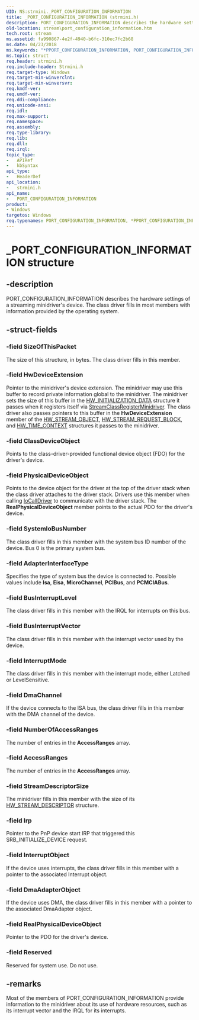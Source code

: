 ```yaml
---
UID: NS:strmini._PORT_CONFIGURATION_INFORMATION
title: _PORT_CONFIGURATION_INFORMATION (strmini.h)
description: PORT_CONFIGURATION_INFORMATION describes the hardware settings of a streaming minidriver's device. The class driver fills in most members with information provided by the operating system.
old-location: stream\port_configuration_information.htm
tech.root: stream
ms.assetid: fa990867-4e2f-4940-b6fc-310ec7fc2b68
ms.date: 04/23/2018
ms.keywords: "*PPORT_CONFIGURATION_INFORMATION, PORT_CONFIGURATION_INFORMATION, PORT_CONFIGURATION_INFORMATION structure [Streaming Media Devices], PPORT_CONFIGURATION_INFORMATION, PPORT_CONFIGURATION_INFORMATION structure pointer [Streaming Media Devices], _PORT_CONFIGURATION_INFORMATION, _PORT_CONFIGURATION_INFORMATION structure [Streaming Media Devices], strclass-struct_5cfaddef-5c60-406e-b938-697f36b6c8e1.xml, stream.port_configuration_information, strmini/PORT_CONFIGURATION_INFORMATION, strmini/PPORT_CONFIGURATION_INFORMATION"
ms.topic: struct
req.header: strmini.h
req.include-header: Strmini.h
req.target-type: Windows
req.target-min-winverclnt: 
req.target-min-winversvr: 
req.kmdf-ver: 
req.umdf-ver: 
req.ddi-compliance: 
req.unicode-ansi: 
req.idl: 
req.max-support: 
req.namespace: 
req.assembly: 
req.type-library: 
req.lib: 
req.dll: 
req.irql: 
topic_type:
-	APIRef
-	kbSyntax
api_type:
-	HeaderDef
api_location:
-	strmini.h
api_name:
-	PORT_CONFIGURATION_INFORMATION
product:
- Windows
targetos: Windows
req.typenames: PORT_CONFIGURATION_INFORMATION, *PPORT_CONFIGURATION_INFORMATION
---
```


# _PORT_CONFIGURATION_INFORMATION structure


## -description


PORT_CONFIGURATION_INFORMATION describes the hardware settings of a streaming minidriver's device. The class driver fills in most members with information provided by the operating system.


## -struct-fields




### -field SizeOfThisPacket

The size of this structure, in bytes. The class driver fills in this member.


### -field HwDeviceExtension

Pointer to the minidriver's device extension. The minidriver may use this buffer to record private information global to the minidriver. The minidriver sets the size of this buffer in the <a href="https://msdn.microsoft.com/library/windows/hardware/ff559682">HW_INITIALIZATION_DATA</a> structure it passes when it registers itself via <a href="https://msdn.microsoft.com/library/windows/hardware/ff568263">StreamClassRegisterMinidriver</a>. The class driver also passes pointers to this buffer in the <b>HwDeviceExtension</b> member of the <a href="https://msdn.microsoft.com/library/windows/hardware/ff559697">HW_STREAM_OBJECT</a>, <a href="https://msdn.microsoft.com/library/windows/hardware/ff559702">HW_STREAM_REQUEST_BLOCK</a>, and <a href="https://msdn.microsoft.com/library/windows/hardware/ff559706">HW_TIME_CONTEXT</a> structures it passes to the minidriver.


### -field ClassDeviceObject

Points to the class-driver-provided functional device object (FDO) for the driver's device.


### -field PhysicalDeviceObject

Points to the device object for the driver at the top of the driver stack when the class driver attaches to the driver stack. Drivers use this member when calling <a href="https://msdn.microsoft.com/library/windows/hardware/ff548336">IoCallDriver</a> to communicate with the driver stack. The <b>RealPhysicalDeviceObject</b> member points to the actual PDO for the driver's device.


### -field SystemIoBusNumber

The class driver fills in this member with the system bus ID number of the device. Bus 0 is the primary system bus. 


### -field AdapterInterfaceType

Specifies the type of system bus the device is connected to. Possible values include <b>Isa</b>, <b>Eisa</b>, <b>MicroChannel</b>, <b>PCIBus</b>, and <b>PCMCIABus</b>. 


### -field BusInterruptLevel

The class driver fills in this member with the IRQL for interrupts on this bus.


### -field BusInterruptVector

The class driver fills in this member with the interrupt vector used by the device.


### -field InterruptMode

The class driver fills in this member with the interrupt mode, either Latched or LevelSensitive.


### -field DmaChannel

If the device connects to the ISA bus, the class driver fills in this member with the DMA channel of the device.


### -field NumberOfAccessRanges

The number of entries in the <b>AccessRanges</b> array.


### -field AccessRanges

The number of entries in the <b>AccessRanges</b> array.


### -field StreamDescriptorSize

The minidriver fills in this member with the size of its <a href="https://msdn.microsoft.com/library/windows/hardware/ff559686">HW_STREAM_DESCRIPTOR</a> structure.


### -field Irp

Pointer to the PnP device start IRP that triggered this SRB_INITIALIZE_DEVICE request.


### -field InterruptObject

If the device uses interrupts, the class driver fills in this member with a pointer to the associated Interrupt object. 


### -field DmaAdapterObject

If the device uses DMA, the class driver fills in this member with a pointer to the associated DmaAdapter object.


### -field RealPhysicalDeviceObject

Pointer to the PDO for the driver's device.


### -field Reserved

Reserved for system use. Do not use.


## -remarks



Most of the members of PORT_CONFIGURATION_INFORMATION provide information to the minidriver about its use of hardware resources, such as its interrupt vector and the IRQL for its interrupts.



